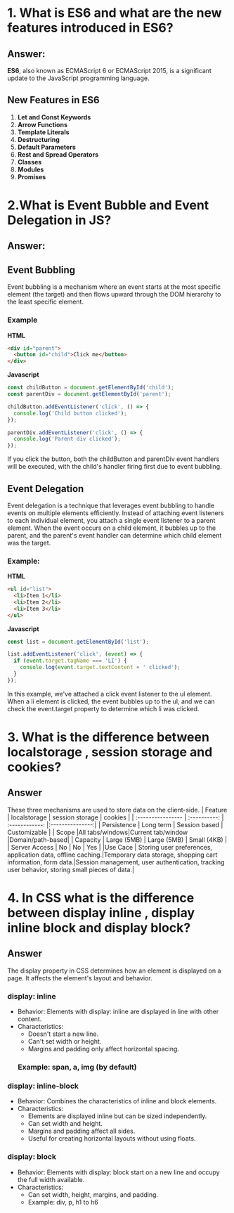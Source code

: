 # 1. What is ES6 and what are the new features introduced in ES6?
## Answer:
**ES6**, also known as ECMAScript 6 or ECMAScript 2015, is a significant update to the JavaScript programming language.

## New Features in ES6

1. **Let and Const Keywords**
2. **Arrow Functions**
3. **Template Literals**
4. **Destructuring**
5. **Default Parameters**
6. **Rest and Spread Operators**
7. **Classes**
8. **Modules**
9. **Promises**

# 2.What is Event Bubble and Event Delegation in JS?
## Answer:
## Event Bubbling

Event bubbling is a mechanism where an event starts at the most specific element (the target) and then flows upward through the DOM hierarchy to the least specific element.

### Example

**HTML**
```html
<div id="parent">
  <button id="child">Click me</button>
</div>
```
**Javascript**
```javascript
const childButton = document.getElementById('child');
const parentDiv = document.getElementById('parent');

childButton.addEventListener('click', () => {
  console.log('Child button clicked');
});

parentDiv.addEventListener('click', () => {
  console.log('Parent div clicked');
});
```
If you click the button, both the childButton and parentDiv event handlers will be executed, with the child's handler firing first due to event bubbling.

## Event Delegation
Event delegation is a technique that leverages event bubbling to handle events on multiple elements efficiently. Instead of attaching event listeners to each individual element, you attach a single event listener to a parent element. When the event occurs on a child element, it bubbles up to the parent, and the parent's event handler can determine which child element was the target.   

### Example:
**HTML**
```HTML
<ul id="list">
  <li>Item 1</li>
  <li>Item 2</li>
  <li>Item 3</li>
</ul>
```
**Javascript**

```JavaScript
const list = document.getElementById('list');

list.addEventListener('click', (event) => {
  if (event.target.tagName === 'LI') {
    console.log(event.target.textContent + ' clicked');
  }
});
```

In this example, we've attached a click event listener to the ul element. When a li element is clicked, the event bubbles up to the ul, and we can check the event.target property to determine which li was clicked.

# 3. What is the difference between localstorage , session storage and cookies?
## Answer
These three mechanisms are used to store data on the client-side.
| Feature           | localstorage   |  session storage  |    cookies      |
| :---------------- | :----------:   |   :------------:  |:---------------:|
| Persistence       |  Long term     |   Session based   |  Customizable   |
| Scope             |All tabs/windows|Current tab/window |Domain/path-based|
| Capacity          | Large (5MB)    |     Large (5MB)   |   Small (4KB)   |
| Server Access     |      No        |      No           |       Yes       |
|Use Cace    |   Storing user preferences, application data, offline caching.|Temporary data storage, shopping cart information, form data.|Session management, user authentication, tracking user behavior, storing small pieces of data.|

# 4. In CSS what is the difference between display inline , display inline block and display block?
## Answer

The display property in CSS determines how an element is displayed on a page. It affects the element's layout and behavior.

### display: inline
- Behavior: Elements with display: inline are displayed in line with other content.
- Characteristics:
  - Doesn't start a new line.
  - Can't set width or height.   
  - Margins and padding only affect horizontal spacing.
   ### Example: span, a, img (by default)

### display: inline-block
- Behavior: Combines the characteristics of inline and block elements.
- Characteristics:
  - Elements are displayed inline but can be sized independently.   
  - Can set width and height.   
  - Margins and padding affect all sides.
  - Useful for creating horizontal layouts without using floats.
   
### display: block
- Behavior: Elements with display: block start on a new line and occupy the full width available.
- Characteristics:
  - Can set width, height, margins, and padding.
  - Example: div, p, h1 to h6
